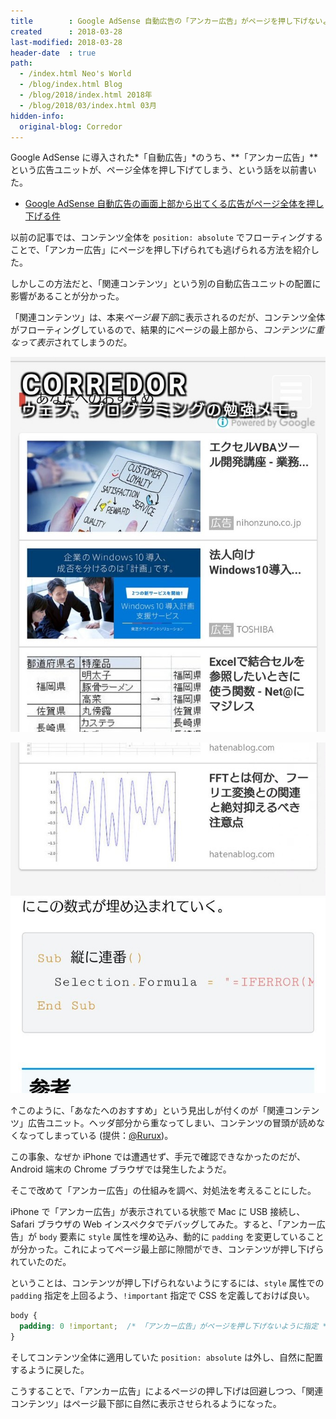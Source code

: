 ```yaml
---
title        : Google AdSense 自動広告の「アンカー広告」がページを押し下げないようにする
created      : 2018-03-28
last-modified: 2018-03-28
header-date  : true
path:
  - /index.html Neo's World
  - /blog/index.html Blog
  - /blog/2018/index.html 2018年
  - /blog/2018/03/index.html 03月
hidden-info:
  original-blog: Corredor
---
```


Google AdSense に導入された*「自動広告」*のうち、**「アンカー広告」**という広告ユニットが、ページ全体を押し下げてしまう、という話を以前書いた。

- [Google AdSense 自動広告の画面上部から出てくる広告がページ全体を押し下げる件](/blog/2018/02/27-01.html)

以前の記事では、コンテンツ全体を `position: absolute` でフローティングすることで、「アンカー広告」にページを押し下げられても逃げられる方法を紹介した。

しかしこの方法だと、「関連コンテンツ」という別の自動広告ユニットの配置に影響があることが分かった。

「関連コンテンツ」は、本来*ページ最下部*に表示されるのだが、コンテンツ全体がフローティングしているので、結果的にページの最上部から、*コンテンツに重なって表示*されてしまうのだ。

![こんな風に](28-02-01.jpg)

![崩れていた](28-02-02.jpg)

↑このように、「あなたへのおすすめ」という見出しが付くのが「関連コンテンツ」広告ユニット。ヘッダ部分から重なってしまい、コンテンツの冒頭が読めなくなってしまっている (提供：[@Rurux](https://twitter.com/Rurux/status/978162156850982912))。

この事象、なぜか iPhone では遭遇せず、手元で確認できなかったのだが、Android 端末の Chrome ブラウザでは発生したようだ。

そこで改めて「アンカー広告」の仕組みを調べ、対処法を考えることにした。

iPhone で「アンカー広告」が表示されている状態で Mac に USB 接続し、Safari ブラウザの Web インスペクタでデバッグしてみた。すると、「アンカー広告」が `body` 要素に `style` 属性を埋め込み、動的に `padding` を変更していることが分かった。これによってページ最上部に隙間ができ、コンテンツが押し下げられていたのだ。

ということは、コンテンツが押し下げられないようにするには、`style` 属性での `padding` 指定を上回るよう、`!important` 指定で CSS を定義しておけば良い。

```css
body {
  padding: 0 !important;  /* 「アンカー広告」がページを押し下げないように指定 */
}
```

そしてコンテンツ全体に適用していた `position: absolute` は外し、自然に配置するように戻した。

こうすることで、「アンカー広告」によるページの押し下げは回避しつつ、「関連コンテンツ」はページ最下部に自然に表示させられるようになった。
